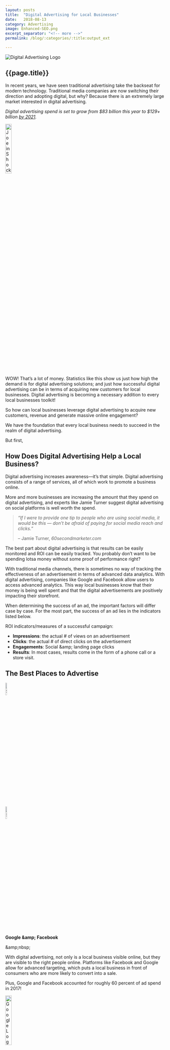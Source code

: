 ```yaml
---
layout: posts
title:  "Digital Advertising for Local Businesses"
date:   2018-08-13
category: Advertising
image: Enhanced-SEO.png
excerpt_separator: "<!-- more -->"
permalink: /blog/:categories/:title:output_ext

---
```


<img src="{{site.url}}/assets/images/Blog/DigitalAdvertisingLocalBusiness/Feature-Image.jpg" alt="Digital Advertising Logo" class="hidden-xs hidden-sm img-responsive img-thumbnail">

<h2>{{page.title}}</h2>

<p>In recent years, we have seen traditional advertising take the backseat for modern technology. Traditional media companies are now switching their direction and adopting digital, but why? Because there is an extremely large market interested in digital advertising.</p>

<p><em>Digital advertising spend is set to grow from $83 billion this year to $129+ billion <a href="https://www.vendasta.com/blog/digital-advertising-statistics" target="blank">by 2021</a>.</em></p>

<img src="{{site.url}}/assets/images/Blog/DigitalAdvertisingLocalBusiness/giphy-downsized-300x158.gif" alt="Joe in Shock" style="width: 20%;" class="hidden-xs hidden-sm img-responsive img-thumbnail">

<p><span class="text-uppercase">WOW!</span> That’s a lot of money. Statistics like this show us just how high the demand is for digital advertising solutions; and just how successful digital advertising can be in terms of acquiring new customers for local businesses. Digital advertising is becoming a necessary addition to every local businesses toolkit!<?p>

<p>So how can local businesses leverage digital advertising to acquire new customers, revenue and generate massive online engagement?</p>

<p>We have the foundation that every local business needs to succeed in the realm of digital advertising.</p>

<p>But first,</p>

<h2>How Does Digital Advertising Help a Local Business?</h2>

<p>Digital advertising increases awareness—it’s that simple. Digital advertising consists of a range of services, all of which work to promote a business online.</p>

<p>More and more businesses are increasing the amount that they spend on digital advertising, and experts like Jamie Turner suggest digital advertising on social platforms is well worth the spend.</p>

<blockquote>
<p><em>“If I were to provide one tip to people who are using social media, it would be this — don’t be afraid of paying for social media reach and clicks.”</em></p>
<footer>– Jamie Turner, <cite title="Source Title">60secondmarketer.com</cite></footer>
</blockquote>

<p>The best part about digital advertising is that results can be easily monitored and ROI can be easily tracked. You probably don’t want to be spending lotsa money without some proof of performance right?</p>

<p>With traditional media channels, there is sometimes no way of tracking the effectiveness of an advertisement in terms of advanced data analytics. With digital advertising, companies like Google and Facebook allow users to access advanced analytics. This way local businesses know that their money is being well spent and that the digital advertisements are positively impacting their storefront.</p>

<p>When determining the success of an ad, the important factors will differ case by case. For the most part, the success of an ad lies in the indicators listed below.</p>

<p>ROI indicators/measures of a successful campaign:</p>

<ul class="basic-ul">
<li class="basic-li"><strong>Impressions</strong>: the actual # of views on an advertisement</li>
<li class="basic-li"><strong>Clicks</strong>: the actual # of direct clicks on the advertisement</li>
<li class="basic-li"><strong>Engagements</strong>: Social &amp;amp; landing page clicks</li>
<li class="basic-li"><strong>Results</strong>: In most cases, results come in the form of a phone call or a store visit.</li>
</ul>

<h2>The Best Places to Advertise</h2>
<div class="hidden-xs hidden-sm row">
  <div class="col-md-6">
    <img src="{{site.url}}/assets/images/Blog/DigitalAdvertisingLocalBusiness/2000px-Google__G__Logo.svg_-150x150.png" alt="Social Media Logo" style="width: 10%;" class="hidden-xs hidden-sm img-responsive pull-right">
  </div>

  <div class="col-md-6">
    <img src="{{site.url}}/assets/images/Blog/DigitalAdvertisingLocalBusiness/1000px-F_icon.svg_-150x150.png" alt="Social Media Logo" style="width: 10%;" class="hidden-xs hidden-sm img-responsive">
  </div>
</div>
<div class="row">
  <div class="col-md-12">
    <p class="small text-center"><strong>Google &amp;amp; Facebook</strong></p>
  </div>
</div>
<p>&amp;amp;nbsp;</p>
<p>With digital advertising, not only is a local business visible online, but they are visible to the right people online. Platforms like Facebook and Google allow for advanced targeting, which puts a local business in front of consumers who are more likely to convert into a sale.</p>

<p>Plus, Google and Facebook accounted for roughly 60 percent of ad spend in 2017!</p>

<img src="{{site.url}}/assets/images/Blog/DigitalAdvertisingLocalBusiness/2000px-Google__G__Logo.svg_-300x300.png" alt="Google Logo" style="width: 20%;" class="hidden-xs hidden-sm img-responsive">

<h3>Why Google?</h3>

<p><strong>Reach</strong>: Google is the largest search network in the world, and consumers are using Google every single day to search for local businesses. Utilizing Google’s massive network capabilities, digital advertisers are able to find ideal prospects and get in front of users looking for their products/services.</p>

<p>In the age of digital, people are not looking at TV commercials or listening to radio ads to find a local business, they are searching for a service and then locating your business online.</p>

<p>With <a href="http://www.internetlivestats.com/google-search-statistics/" target="blank">3.5 Billion Google searches conducted every single day</a>, customers are looking for local businesses and businesses should want to be on Google.</p>

<p><strong>Flexibility</strong>: Google allows the local advertiser to spend whatever they want, whenever they want. With flexible options for ad spend, advertisers are able to test what works and what doesn’t work for a business. Spend a bit, wait to see how the campaign performs, and then reinvest in larger budgets for greater prospect reach.</p>

<img src="{{site.url}}/assets/images/Blog/DigitalAdvertisingLocalBusiness/1000px-F_icon.svg_-300x300.png" alt="Facebook Logo" style="width: 20%;" class="hidden-xs hidden-sm img-responsive">


<h3>Why Facebook?</h3>
<p><strong>Audience</strong>: The audience on Facebook includes 1.32 billion daily active users (DAUs) on average, at an increase of 17% year-over-year. As a local business, you simply cannot ignore the fact that Facebook is likely an intersection in which you can find prospective customers. If the daily average users stat doesn’t have you convinced then let’s talk about how often social media is being used. The average person spends nearly 35 minutes everyday JUST on Facebook, according to a recent study by Mediakix.</p>

<p>If there is one thing to take away it is that the audience on Facebook is MASSIVE, and they are on Facebook a <span class="text-uppercase">LOT</span>.</p>

<p>Targeting: Facebook Ad targeting is a marketer’s dream. Facebook allows the ability to focus on users so microscopically that you can basically become a bit of a digital stalker (in a good way?). Target users by their interests, behaviours, age, gender, location, and really anything that their Facebook profile may reveal about them including job title.</p>

<p>The Facebook algorithm has brought about changes to the local advertising landscape, but it remains one of the best environments for local businesses to get the word out about themselves!</p>

<h2>Conclusion</h2>
<p>By leveraging these 2 platforms, every local business can easily take their advertising game to the next level, and begin to rake in new revenue—with the data to back their investment.</p>

<p>&amp;amp;nbsp;</p>

